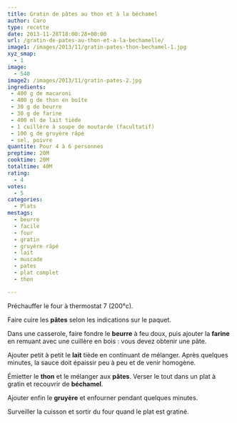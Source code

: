 ```yaml
---
title: Gratin de pâtes au thon et à la béchamel
author: Caro
type: recette
date: 2013-11-28T18:00:28+00:00
url: /gratin-de-pates-au-thon-et-a-la-bechamelle/
image1: /images/2013/11/gratin-pates-thon-bechamel-1.jpg
xyz_smap:
  - 1
image:
  - 540
image2: /images/2013/11/gratin-pates-2.jpg
ingredients:
 - 400 g de macaroni
 - 400 g de thon en boîte
 - 30 g de beurre
 - 30 g de farine
 - 400 ml de lait tiède
 - 1 cuillère à soupe de moutarde (facultatif)
 - 100 g de gruyère râpé
 - sel, poivre
quantite: Pour 4 à 6 personnes
preptime: 20M
cooktime: 20M
totaltime: 40M
rating:
  - 4
votes:
  - 5
categories:
  - Plats
mestags:
  - beurre
  - facile
  - four
  - gratin
  - gruyère râpé
  - lait
  - muscade
  - pates
  - plat complet
  - thon

---
```

Préchauffer le four à thermostat 7 (200°c).

Faire cuire les **pâtes** selon les indications sur le paquet.

Dans une casserole, faire fondre le **beurre** à feu doux, puis ajouter la **farine** en remuant avec une cuillère en bois : vous devez obtenir une pâte.

Ajouter petit à petit le **lait** tiède en continuant de mélanger. Après quelques minutes, la sauce doit épaissir peu à peu et de venir homogène.

Émietter le **thon** et le mélanger aux **pâtes**. Verser le tout dans un plat à gratin et recouvrir de **béchamel**.

Ajouter enfin le **gruyère** et enfourner pendant quelques minutes.

Surveiller la cuisson et sortir du four quand le plat est gratiné.

&nbsp;
